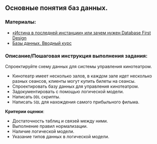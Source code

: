 ## Основные понятия баз данных.

### Материалы:
- [«Истина в последней инстанции» или зачем нужен Database First Design](https://habr.com/ru/post/413597/)
- [Базы данных. Вводный курс](http://citforum.ru/database/advanced_intro/)

### Описание/Пошаговая инструкция выполнения задания:
Спроектируйте схему данных для системы управления кинотеатром.
- Кинотеатр имеет несколько залов, в каждом зале идет несколько разных сеансов, клиенты могут купить билеты на сеансы.
- Спроектировать базу данных для управления кинотеатром.
- Задокументировать с помощью логической модели.
- Написать `DDL` скрипты.
- Написать `SQL` для нахождения самого прибыльного фильма.

**Критерии оценки**:
- Достаточность таблиц и связей между ними.
- Выполнение правил нормализации.
- Наличие логической модели.
- Указание типов данных в логической модели.
